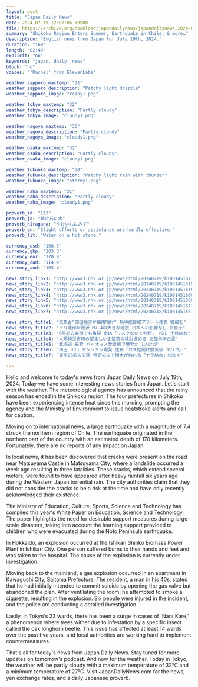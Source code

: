 ```yaml
---
layout: post
title: "Japan Daily News"
date: 2024-07-19 12:07:06 +0900
file: https://archive.org/download/japandailynews/japandailynews_2024-07-19.mp3
summary: "Shikoku Region Enters Summer, Earthquake in Chile, & more…"
description: "English news from Japan for July 19th, 2024."
duration: "169"
length: "02:49"
explicit: "no"
keywords: "japan, daily, news"
block: "no"
voices: "'Rachel' from ElevenLabs"

weather_sapporo_maxtemp: "21"
weather_sapporo_description: "Patchy light drizzle"
weather_sapporo_image: "rainy1.png"

weather_tokyo_maxtemp: "32"
weather_tokyo_description: "Partly cloudy"
weather_tokyo_image: "cloudy1.png"

weather_nagoya_maxtemp: "33"
weather_nagoya_description: "Partly cloudy"
weather_nagoya_image: "cloudy1.png"

weather_osaka_maxtemp: "32"
weather_osaka_description: "Partly cloudy"
weather_osaka_image: "cloudy1.png"

weather_fukuoka_maxtemp: "28"
weather_fukuoka_description: "Patchy light rain with thunder"
weather_fukuoka_image: "stormy1.png"

weather_naha_maxtemp: "31"
weather_naha_description: "Partly cloudy"
weather_naha_image: "cloudy1.png"

proverb_id: "113"
proverb_ja: "焼け石に水"
proverb_hiragana: "やけいしにみず"
proverb_en: "Slight efforts or assistance are hardly effective."
proverb_lit: "Water on a hot stone."

currency_usd: "156.5"
currency_gbp: "203.3"
currency_eur: "170.9"
currency_cad: "114.4"
currency_aud: "105.4"

news_story_link1: "http://www3.nhk.or.jp/news/html/20240719/k10014516131000.html"
news_story_link2: "http://www3.nhk.or.jp/news/html/20240719/k10014516151000.html"
news_story_link3: "http://www3.nhk.or.jp/news/html/20240719/k10014516191000.html"
news_story_link4: "http://www3.nhk.or.jp/news/html/20240719/k10014516091000.html"
news_story_link5: "http://www3.nhk.or.jp/news/html/20240719/k10014516081000.html"
news_story_link6: "http://www3.nhk.or.jp/news/html/20240719/k10014516121000.html"
news_story_link7: "http://www3.nhk.or.jp/news/html/20240718/k10014515571000.html"

news_story_title1: "気象台“四国地方が梅雨明け” 熱中症警戒アラート発表 警戒を"
news_story_title2: "チリ北部が震源 M7.4の大きな地震 日本への影響なし 気象庁"
news_story_title3: "6年前の豪雨でも亀裂 市は「リスクないと判断」 松山 土砂崩れ"
news_story_title4: "大規模災害時の望ましい支援策の検討進める 文部科学白書"
news_story_title5: "北海道 石狩 バイオマス発電所で爆発か 1人けが"
news_story_title6: "埼玉 川口 マンション爆発 住民「ガス栓開け換気後 タバコ」"
news_story_title7: "東京23区の公園 特定の虫で樹木が枯れる「ナラ枯れ」相次ぐ"

---
```


Hello and welcome to today's news from Japan Daily News on July 19th, 2024. Today we have some interesting news stories from Japan. Let's start with the weather. The meteorological agency has announced that the rainy season has ended in the Shikoku region. The four prefectures in Shikoku have been experiencing intense heat since this morning, prompting the agency and the Ministry of Environment to issue heatstroke alerts and call for caution.

Moving on to international news, a large earthquake with a magnitude of 7.4 struck the northern region of Chile. The earthquake originated in the northern part of the country with an estimated depth of 170 kilometers. Fortunately, there are no reports of any impact on Japan.

In local news, it has been discovered that cracks were present on the road near Matsuyama Castle in Matsuyama City, where a landslide occurred a week ago resulting in three fatalities. These cracks, which extend several meters, were found to have appeared after heavy rainfall six years ago during the Western Japan torrential rain. The city authorities claim that they did not consider the cracks to be a risk at the time and have only recently acknowledged their existence.

The Ministry of Education, Culture, Sports, Science and Technology has compiled this year's White Paper on Education, Science and Technology. The paper highlights the need for desirable support measures during large-scale disasters, taking into account the learning support provided to children who were evacuated during the Noto Peninsula earthquake.

In Hokkaido, an explosion occurred at the Ishikari Shinko Biomass Power Plant in Ishikari City. One person suffered burns to their hands and feet and was taken to the hospital. The cause of the explosion is currently under investigation.

Moving back to the mainland, a gas explosion occurred in an apartment in Kawaguchi City, Saitama Prefecture. The resident, a man in his 40s, stated that he had initially intended to commit suicide by opening the gas valve but abandoned the plan. After ventilating the room, he attempted to smoke a cigarette, resulting in the explosion. Six people were injured in the incident, and the police are conducting a detailed investigation.

Lastly, in Tokyo's 23 wards, there has been a surge in cases of 'Nara Kare,' a phenomenon where trees wither due to infestation by a specific insect called the oak longhorn beetle. This issue has affected at least 14 wards over the past five years, and local authorities are working hard to implement countermeasures.

That's all for today's news from Japan Daily News. Stay tuned for more updates on tomorrow's podcast. And now for the weather. Today in Tokyo, the weather will be partly cloudy with a maximum temperature of 32°C and a minimum temperature of 27°C.  Visit JapanDailyNews.com for the news, yen exchange rates, and a daily Japanese proverb.
